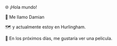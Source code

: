 🌐 ¡Hola mundo!

👋 Me llamo Damian

🗺️ y actualmente estoy en Hurlingham.

📆 En los próximos días, me gustaría ver una pelicula.
